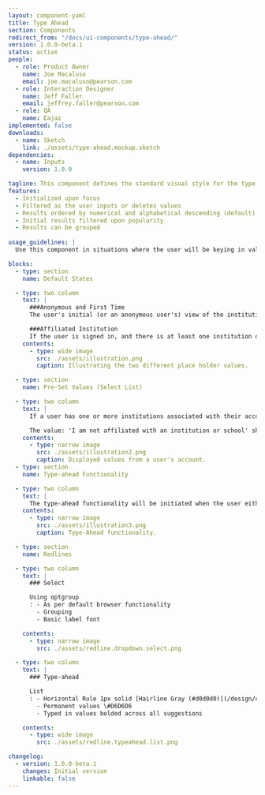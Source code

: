 ```yaml
---
layout: component-yaml
title: Type Ahead
section: Components
redirect_from: "/docs/ui-components/type-ahead/"
version: 1.0.0-beta.1
status: active
people:
  - role: Product Owner
    name: Joe Macaluso
    email: joe.macaluso@pearson.com
  - role: Interaction Designer
    name: Jeff Faller
    email: jeffrey.faller@pearson.com
  - role: QA
    name: Eajaz
implemented: false
downloads:
  - name: Sketch
    link: ./assets/type-ahead.mockup.sketch
dependencies:
  - name: Inputs
    version: 1.0.0

tagline: This component defines the standard visual style for the type ahead.
features:
  - Initialized upon focus
  - Filtered as the user inputs or deletes values
  - Results ordered by numerical and alphabetical descending (default) or ascending order
  - Initial results filtered upon popularity
  - Results can be grouped
  
usage_guidelines: |
  Use this component in situations where the user will be keying in values in order to search for a result.

blocks:
  - type: section
    name: Default States

  - type: two column
    text: |
      ###Anonymous and First Time
      The user's initial (or an anonymous user's) view of the institution lookup will be a search field with the place holder text 'Institution or School'. This is also true if there are no values available, or none associated with an account.

      ###Affiliated Institution
      If the user is signed in, and there is at least one institution or school associated with the user's account, the control will then be displayed as a select box with the primary or only institution displayed as the default value.
    contents:
      - type: wide image
        src: ./assets/illustration.png
        caption: Illustrating the two different place holder values.

  - type: section
    name: Pre-Set Values (Select List)

  - type: two column
    text: |
      If a user has one or more institutions associated with their account, these will be displayed in a traditional dropdown manner. The Primary institution will be indicated as per default browser select functionality.

      The value: 'I am not affiliated with an institution or school' should be shown when appropriate. (NOTE: Does this clear a user's list of associated insitutions?)
    contents:
      - type: narrow image
        src: ./assets/illustration2.png
        caption: Displayed values from a user's account.
  - type: section
    name: Type-ahead Functionality

  - type: two column
    text: |
      The type-ahead functionality will be initiated when the user either selects the field and begins typing, or if they select 'Search for an Institution or School' from the select dropdown. Either action will clear the select list values (minus the two static values: I am not affiliated with an institution or school. I do not see my institution or school.) and begin populating based upon the user's keyed in values.
    contents:
      - type: narrow image
        src: ./assets/illustration3.png
        caption: Type-Ahead functionality.

  - type: section
    name: Redlines

  - type: two column
    text: |
      ### Select

      Using optgroup
      : - As per default browser functionality
        - Grouping
        - Basic label font

    contents:
      - type: narrow image
        src: ./assets/redline.dropdown.select.png

  - type: two column
    text: |
      ### Type-ahead

      List
      : - Horizontal Rule 1px solid [Hairline Gray (#d0d0d0)](/design/c/colors/v1.0.1/#rd-hairline-gray-d0d0d0)
        - Permanent values \#D6D6D6
        - Typed in values bolded across all suggestions

    contents:
      - type: wide image
        src: ./assets/redline.typeahead.list.png

changelog:
  - version: 1.0.0-beta.1
    changes: Initial version
    linkable: false
---
```

